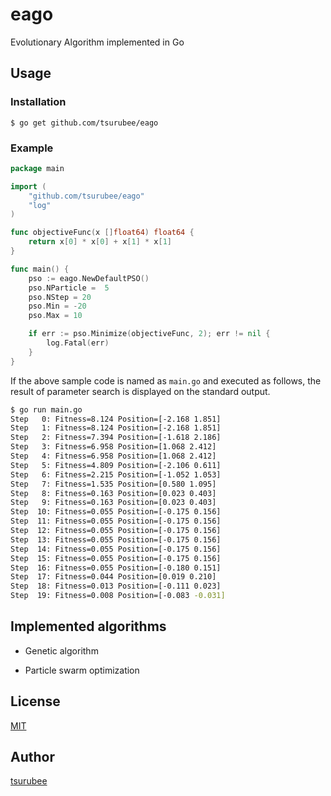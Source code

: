 # eago

Evolutionary Algorithm implemented in Go

## Usage
### Installation
```
$ go get github.com/tsurubee/eago
```

### Example
```go
package main

import (
	"github.com/tsurubee/eago"
	"log"
)

func objectiveFunc(x []float64) float64 {
	return x[0] * x[0] + x[1] * x[1]
}

func main() {
	pso := eago.NewDefaultPSO()
	pso.NParticle =  5
	pso.NStep = 20
	pso.Min = -20
	pso.Max = 10

	if err := pso.Minimize(objectiveFunc, 2); err != nil {
		log.Fatal(err)
	}
}
```
If the above sample code is named as `main.go` and executed as follows, the result of parameter search is displayed on the standard output.    
```bash
$ go run main.go
Step   0: Fitness=8.124 Position=[-2.168 1.851]
Step   1: Fitness=8.124 Position=[-2.168 1.851]
Step   2: Fitness=7.394 Position=[-1.618 2.186]
Step   3: Fitness=6.958 Position=[1.068 2.412]
Step   4: Fitness=6.958 Position=[1.068 2.412]
Step   5: Fitness=4.809 Position=[-2.106 0.611]
Step   6: Fitness=2.215 Position=[-1.052 1.053]
Step   7: Fitness=1.535 Position=[0.580 1.095]
Step   8: Fitness=0.163 Position=[0.023 0.403]
Step   9: Fitness=0.163 Position=[0.023 0.403]
Step  10: Fitness=0.055 Position=[-0.175 0.156]
Step  11: Fitness=0.055 Position=[-0.175 0.156]
Step  12: Fitness=0.055 Position=[-0.175 0.156]
Step  13: Fitness=0.055 Position=[-0.175 0.156]
Step  14: Fitness=0.055 Position=[-0.175 0.156]
Step  15: Fitness=0.055 Position=[-0.175 0.156]
Step  16: Fitness=0.055 Position=[-0.180 0.151]
Step  17: Fitness=0.044 Position=[0.019 0.210]
Step  18: Fitness=0.013 Position=[-0.111 0.023]
Step  19: Fitness=0.008 Position=[-0.083 -0.031]
```

## Implemented algorithms

- Genetic algorithm

- Particle swarm optimization

## License

[MIT](https://github.com/tsurubee/eago/blob/master/LICENSE)

## Author

[tsurubee](https://github.com/tsurubee)